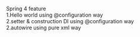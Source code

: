 Spring 4 feature <br /> 
1.Hello world using @configuration way <br />
2.setter & construction DI using @configuration way <br />
2.autowire using pure xml way <br />